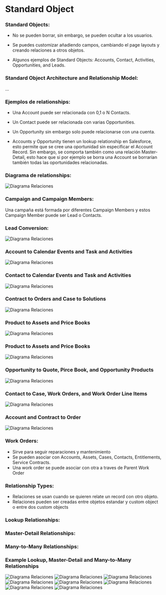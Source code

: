 <h1> Standard Object </h1>

### Standard Objects: 

* No se pueden borrar, sin embargo, se pueden ocultar a los usuarios. 

* Se puedes customizar añadiendo campos, cambiando el page layouts y creando relaciones a otros objetos. 

* Algunos ejemplos de Standard Objects: Accounts, Contact, Activities, Opportunities, and Leads. 

### Standard Object Architecture and Relationship Model: 

… 

### Ejemplos de relationships: 

* Una Account puede ser relacionada con 0,1 o N Contacts. 

* Un Contact puede ser relacionada con varias Opportunities. 

* Un Opportunity sin embargo solo puede relacionarse con una cuenta. 

* Accounts y Opportunity tienen un lookup relationship en Salesforce, esto permite que se cree una oportunidad sin especificar el Account Record. Sin embargo, se comporta también como una relación Master-Detail, esto hace que si por ejemplo se borra una Account se borrarían también todas las oportunidades relacionadas. 

### Diagrama de relationships: 
![Diagrama Relaciones](Apex%20Bonus/images/sales-data-model.png)

### Campaign and Campaign Members: 

Una campaña está formada por diferentes Campaign Members y estos Campaign Member puede ser Lead o Contacts. 

### Lead Conversion: 
![Diagrama Relaciones](Apex%20Bonus/images/lead-account-opportunities.png)

### Account to Calendar Events and Task and Activities
![Diagrama Relaciones](Apex%20Bonus/images/calendar-events.png)

### Contact to Calendar Events and Task and Activities
![Diagrama Relaciones](Apex%20Bonus/images/calendar-events-contact.png)

### Contract to Orders and Case to Solutions
![Diagrama Relaciones](Apex%20Bonus/images/contract-case-orders-solutions-image-6.png)

### Product to Assets and Price Books
![Diagrama Relaciones](Apex%20Bonus/images/pricebooks-asset-products.png)

### Product to Assets and Price Books
![Diagrama Relaciones](Apex%20Bonus/images/pricebooks-asset-products.png)

### Opportunity to Quote, Pirce Book, and Opportunity Products
![Diagrama Relaciones](Apex%20Bonus/images/opportunity-product.png)

### Contact to Case, Work Orders, and Work Order Line Items
![Diagrama Relaciones](Apex%20Bonus/images/contact.png)

### Account and Contract to Order
![Diagrama Relaciones](Apex%20Bonus/images/order.png)

### Work Orders:
* Sirve para seguir reparaciones y mantenimiento
* Se pueden asociar con Accounts, Assets, Cases, Contacts, Entitlements, Service Contracts.
* Una work order se puede asociar con otra a traves de Parent Work Order

### Relationship Types:
* Relaciones se usan cuando se quieren relate un record con otro objeto.
* Relaciones pueden ser creadas entre objetos estandar y custom object o entre dos custom objects

### Lookup Relationships:

### Master-Detail Relationships:

###  Many-to-Many Relationships:

### Example Lookup, Master-Detail and Many-to-Many Relationships
![Diagrama Relaciones](Apex%20Bonus/images/EMM.png)
![Diagrama Relaciones](Apex%20Bonus/images/relationship-image.png)
![Diagrama Relaciones](Apex%20Bonus/images/candidate-application.png)
![Diagrama Relaciones](Apex%20Bonus/images/application-interview.png)
![Diagrama Relaciones](Apex%20Bonus/images/EMM1.png)
![Diagrama Relaciones](Apex%20Bonus/images/EMM2.png)
![Diagrama Relaciones](Apex%20Bonus/images/Hierarchical_Relationship.png)
![Diagrama Relaciones](Apex%20Bonus/images/Lookup_Relationship_Self.png)
